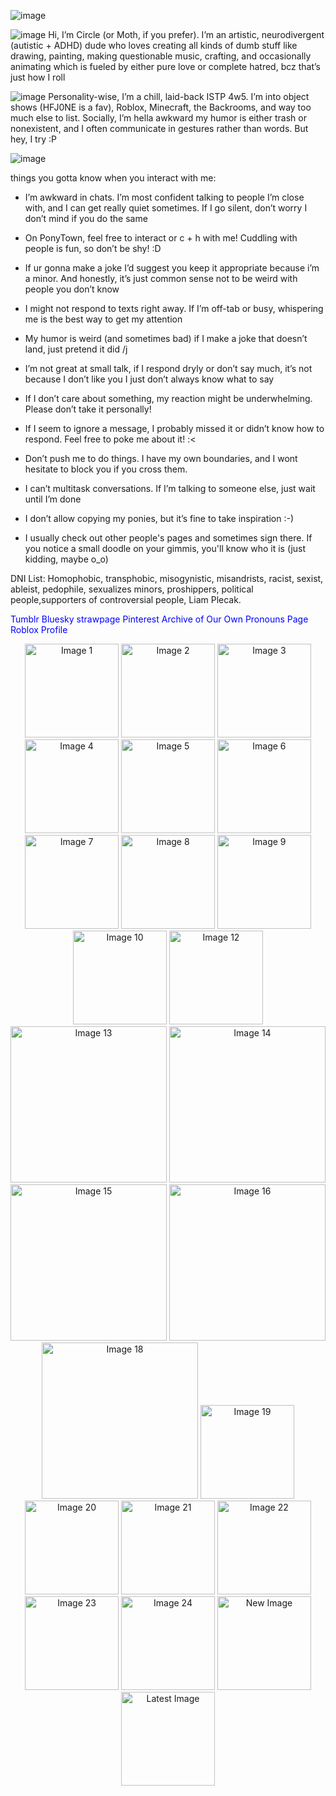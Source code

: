 ![image](https://github.com/user-attachments/assets/1ef16919-adde-4269-806c-d9be1dea0288)


![image](https://github.com/user-attachments/assets/4b444ea4-2aab-4153-a51b-7b7437b606f5)
Hi, I’m Circle (or Moth, if you prefer). I’m an artistic, neurodivergent (autistic + ADHD) dude who loves creating all kinds of dumb stuff like drawing, painting, making questionable music, crafting, and occasionally animating which is fueled by either pure love or complete hatred, bcz that’s just how I roll

![image](https://github.com/user-attachments/assets/208a2f73-aec5-43c3-9063-d6e24800d7f6)
Personality-wise, I’m a chill, laid-back ISTP 4w5. I’m into object shows (HFJ0NE is a fav), Roblox, Minecraft, the Backrooms, and way too much else to list. Socially, I’m hella awkward my humor is either trash or nonexistent, and I often communicate in gestures rather than words. But hey, I try :P

![image](https://github.com/user-attachments/assets/a86f3eb0-1fb6-4713-a462-8362c7b5ca07)

 things you gotta know when you interact with me:

- I’m awkward in chats. I’m most confident talking to people I’m close with, and I can get really quiet sometimes. If I go silent, don’t worry I don’t mind if you do the same
 
-  On PonyTown, feel free to interact or c + h with me! Cuddling with people is fun, so don’t be shy! :D
 
- If ur gonna make a joke I’d suggest you keep it appropriate because i’m a minor. And honestly, it’s just common sense not to be weird with people you don’t know

- I might not respond to texts right away. If I’m off-tab or busy, whispering me is the best way to get my attention

- My humor is weird (and sometimes bad) if I make a joke that doesn’t land, just pretend it did /j


- I’m not great at small talk, if I respond dryly or don’t say much, it’s not because I don’t like you I just don’t always know what to say

- If I don’t care about something, my reaction might be underwhelming. Please don’t take it personally!

- If I seem to ignore a message, I probably missed it or didn’t know how to respond. Feel free to poke me about it! :<

- Don’t push me to do things. I have my own boundaries, and I wont hesitate to block you if you cross them.
    
- I can’t multitask conversations. If I’m talking to someone else, just wait until I’m done
   
- I don’t allow copying my ponies, but it’s fine to take inspiration :-)

- I usually check out other people's pages and sometimes sign there. If you notice a small doodle on your gimmis, you'll know who it is (just kidding, maybe o_o)


  
    

DNI List: Homophobic, transphobic, misogynistic, misandrists, racist, sexist, ableist, pedophile, sexualizes minors, proshippers, political people,supporters of controversial people, Liam Plecak. 




<a href="https://www.tumblr.com/blog/circlewithamole" style="color: blue; text-decoration: none;">Tumblr</a>
<a href="https://bsky.app/profile/circlewithamole.bsky.social" style="color: blue; text-decoration: none;">Bluesky</a>
<a href="https://imonthevergeoflosingit.straw.page" style="color: blue; text-decoration: none;">strawpage</a>
<a href="https://ca.pinterest.com/convertedPartypooper/" style="color: blue; text-decoration: none;">Pinterest</a>
<a href="https://archiveofourown.org/users/circlewithamole" style="color: blue; text-decoration: none;">Archive of Our Own</a>
<a href="https://en.pronouns.page/@circlewithamole" style="color: blue; text-decoration: none;">Pronouns Page</a>
<a href="https://www.roblox.com/users/1715948456/profile" style="color: blue; text-decoration: none;">Roblox Profile</a>
<div align="center">


<div align="center">
  <img src="https://github.com/user-attachments/assets/8ad5063a-cffa-43a9-8a27-985eb8262c2b" alt="Image 1" width="150">
  <img src="https://github.com/user-attachments/assets/2a791039-287c-4947-a4fa-0629f474ef3f" alt="Image 2" width="150">
  <img src="https://github.com/user-attachments/assets/e78a5f73-1a9a-4e3b-a88a-bf1a369406f8" alt="Image 3" width="150">
  <img src="https://github.com/user-attachments/assets/8814924f-ebe2-4a8a-ae08-e6defe74aa25" alt="Image 4" width="150">
  <img src="https://github.com/user-attachments/assets/0692c4f2-7b45-4a6a-a3bd-61980ba70e88" alt="Image 5" width="150">
  <img src="https://github.com/user-attachments/assets/9b35fe75-6106-4f66-9a31-58407537f1dd" alt="Image 6" width="150">
  <img src="https://github.com/user-attachments/assets/45b0cc0c-a073-42d6-a866-c63740d32579" alt="Image 7" width="150">
  <img src="https://github.com/user-attachments/assets/ad5924ba-9086-4d60-8dbf-58e663f9632d" alt="Image 8" width="150">
  <img src="https://github.com/user-attachments/assets/34693935-563b-437c-9dbf-5cad348f302f" alt="Image 9" width="150">
  <img src="https://github.com/user-attachments/assets/2f5a8408-41e8-46e2-aed9-b0475cbd9c28" alt="Image 10" width="150">

  <img src="https://github.com/user-attachments/assets/b95fd07a-dc1e-48a6-8073-b4e6568480c2" alt="Image 12" width="150">
  <img src="https://github.com/user-attachments/assets/920d0db1-7f86-46f7-a7f4-04ced5e067b9" alt="Image 13" width="250">
  <img src="https://github.com/user-attachments/assets/95a39d68-51b5-44be-8685-41ebc181ad3f" alt="Image 14" width="250">
  <img src="https://github.com/user-attachments/assets/8f57b5e3-7e25-4c1f-add4-25758c8f3585" alt="Image 15" width="250">
  <img src="https://github.com/user-attachments/assets/f4c35449-8b79-4489-b131-a94a8935eb79" alt="Image 16" width="250">

  <img src="https://github.com/user-attachments/assets/27fd6bcf-cf9f-4de5-9fda-d94ce11b5fd3" alt="Image 18" width="250">
  <img src="https://github.com/user-attachments/assets/a8e12b6d-ee0e-4128-94d3-e116d60665c3" alt="Image 19" width="150">
  <img src="https://github.com/user-attachments/assets/d2b44c1c-4ff1-402d-b40e-8357c8eadf40" alt="Image 20" width="150">
  <img src="https://github.com/user-attachments/assets/4a5704c9-f03f-4284-9e3e-e3d4343f0032" alt="Image 21" width="150">
  <img src="https://github.com/user-attachments/assets/af278fd4-e3e6-411c-b6b1-2f01c1b068f5" alt="Image 22" width="150">
  <img src="https://github.com/user-attachments/assets/c7b453d5-5df4-45a3-b468-43828523216d" alt="Image 23" width="150">
  <img src="https://github.com/user-attachments/assets/9b020b2e-2045-4ca8-a7e6-5c14fc0c7e89" alt="Image 24" width="150">
 <img src="https://github.com/user-attachments/assets/7c91fb6b-29f2-4f97-a92c-8d2c972775f1" alt="New Image" width="150">
 <img src="https://github.com/user-attachments/assets/5ae950ff-e3bc-4d22-af5c-2f0bd9aee9cd" alt="Latest Image" width="150">
</div>

